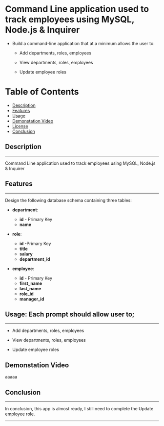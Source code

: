 
  
# Command Line application used to track employees using MySQL, Node.js &amp; Inquirer

* Build a command-line application that at a minimum allows the user to:

  * Add departments, roles, employees

  * View departments, roles, employees

  * Update employee roles

# Table of Contents
* [Description](#Description)
* [Features](#Features)
* [Usage](#Usage)
* [Demonstation Video](#Demonstration-Video)
* [License](#License)
* [Conclusion](#Conclusion) 

## Description
-----
Command Line application used to track employees using MySQL, Node.js &amp; Inquirer 

## Features
-----
Design the following database schema containing three tables:

* **department**:

  * **id** - Primary Key
  * **name** 

* **role**:

  * **id** -Primary Key
  * **title** 
  * **salary** 
  * **department_id**  

* **employee**:

  * **id** - Primary Key
  * **first_name** 
  * **last_name** 
  * **role_id** 
  * **manager_id** 

## Usage: Each prompt should allow user to;
------
* Add departments, roles, employees

* View departments, roles, employees

* Update employee roles

Demonstation Video
-----
aaaaa

## Conclusion
-----
In conclusion, this app is almost ready, I still need to complete the Update employee role. 

----------------------------------------------------
